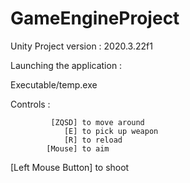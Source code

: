 # GameEngineProject

Unity Project version : 2020.3.22f1

Launching the application :

Executable/temp.exe

Controls : 

             [ZQSD] to move around
                [E] to pick up weapon
                [R] to reload
            [Mouse] to aim
[Left Mouse Button] to shoot